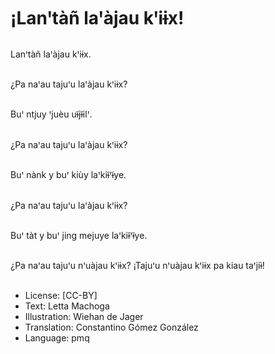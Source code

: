 # ¡Lanꞌtàñ laꞌàjau kꞌiɨx!

##
Lanꞌtàñ laꞌàjau kꞌiɨx.

##
¿Pa naꞌau tajuꞌu laꞌàjau kꞌiɨx?

##
Buꞌ ntjuy ꞌjuèu uɨ̃jɨ̃ilꞌ.

##
¿Pa naꞌau tajuꞌu laꞌàjau kꞌiɨx?

##
Buꞌ nànk y buꞌ kiùy laꞌkiɨ̃ꞌɨ̃ye.

##
¿Pa naꞌau tajuꞌu laꞌàjau kꞌiɨx?

##
Buꞌ tàt y buꞌ jing mejuye laꞌkiɨ̃ꞌɨ̃ye.

##
¿Pa naꞌau tajuꞌu nꞌuàjau kꞌiɨx? ¡Tajuꞌu nꞌuàjau kꞌiɨx pa kiau taꞌjiɨ̀!

##
* License: [CC-BY]
* Text: Letta Machoga
* Illustration: Wiehan de Jager
* Translation: Constantino Gómez González
* Language: pmq
